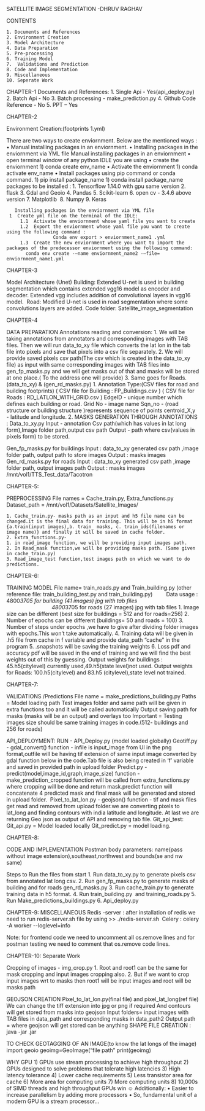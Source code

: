 SATELLITE IMAGE SEGMENTATION 
-DHRUV RAGHAV



CONTENTS

    1. Documents and References
    2. Environment Creation
    3. Model Architecture
    4. Data Preparation
    5. Pre-processing
    6. Training Model
    7.  Validations and Prediction
    8. Code and Implementation
    9. Miscellaneous 
    10. Seperate Work



CHAPTER-1
Documents and References:
    1. Single Api - Yes(api_deploy.py)
    2. Batch Api - No
    3. Batch processing - make_prediction.py
    4. Github Code Reference - No
    5. PPT – Yes



CHAPTER-2

Environment Creation:(footprints 1.yml)

There are two ways to create enviornment. Below are the mentioned ways :
    • Manual installing packages in an enviornment.
    • Installing packages in the enviornment via YML file
Manual installing packages in an enviornment
    • open terminal window of any python IDLE you are using
    • create the enviornment
        1) conda create env_name
    • Activate the enviornment
        1) conda activate env_name
    • Install packages using pip command or conda command.
        1) pip install package_name
        1) conda install package_name
packages to be installed : 
    1. Tensorflow 1.14.0 with gpu same version
    2. flask
    3. Gdal and Geoio
    4. Pandas
    5. Scikit-learn
    6. open cv - 3.4.6 above version
    7. Matplotlib 
    8. Numpy
    9. Keras
       
       
       Installing packages in the enviornment via YML file
     1  Create yml file on the terminal of the IDLE:
         1.1  Activate the enviornment whose yaml file you want to create
         1.2  Export the enviornment whose yaml file you want to create using the following command :
                     Conda env export > enviornment_name1 .yml
         1.3  Create the new enviornment where you want to import the packages of the predecessor enviornment using the following command:
           conda env create -–name enviornment_name2 -–file= enviornment_name1.yml
 	


CHAPTER-3

Model Architecture (Unet)
Building:
Extended U-net is used in building segmentation which contains extended vgg16 model as encoder and decoder. Extended vgg includes addition of convolutional layers in vgg16 model. 
Road:
Modified U-net is used in road segmentation where some convolutions layers are added.
Code folder:
Satellite_image_segmentation




CHAPTER-4

DATA PREPARATION
Annotations reading and conversion:
    1. We will be taking annotations from annotators and corresponding images with TAB files. Then we will run data_to_xy file which converts the lat lon in the tab file  into pixels and save that pixels into a  csv file separately.
    2. We will provide saved pixels csv path(The csv which is created in the data_to_xy file) as input  with same corresponding images with TAB files into gen_fp_masks.py and we will get masks out of that and masks will be stored at one place.( To the address one will provide)
    3. Same goes  for Roads.(data_to_xy) & (gen_rd_masks.py)
    1. Annotation Type:(CSV files for road and building footprints)
       (   CSV file for Building : FP_Buildings.csv   ) 
       (   CSV file for Roads : RD_LATLON_WITH_GRID.csv  )
EdgeID - unique number which defines each building or road.
Grid No - image name
Sqn_no - (road structure or building structure )represents sequence of points
centroid_X,y - latitude and longitude.
    2. MASKS GENERATION THROUGH ANNOTATIONS :
Data_to_xy.py
Input - annotation Csv path(which has values in lat long form),Image folder path,output csv path
Output - path where csv(values in pixels form) to be stored.

Gen_fp_masks.py for buildings
Input : data_to_xy generated csv path ,image folder path, output path to store images
Output : masks images 
Gen_rd_masks.py for roads
Input : data_to_xy generated csv path ,image folder path, output images path
Output : masks images 
/mnt/vol1/TTS_Test_data/Tacotron



CHAPTER-5:

PREPROCESSING
File names = Cache_train.py, Extra_functions.py
Dataset_path = /mnt/vol1/Datasets/Satellite_Images/

    1. Cache_train.py- masks path as an input and h5 file name can be changed.it is the final data for training. This will be in h5 format {a.train(input images),b. train_ masks, c. train_ids(filenames or image name)} and finally it will be saved in cache folder.
    2. Extra_functions.py-
    1. in read_image function, we will be providing input images path.
    2. In Read_mask function,we will be providing masks path. (Same given in cache_train.py)
    3. Read_image_test function,test images path on which we want to do predictions.





CHAPTER-6:

TRAINING MODEL
File name= train_roads.py and Train_building.py (other reference file: train_building_test.py and train_building.py)
        Data usage : 4800*3705 for building (41 images) jpg with tab files
                              4800*3705 for roads (27 images) jpg with tab files
    1. Image size can be different (best size for buildings = 512 and for roads=256)
    2. Number of epochs can be different (buildings= 50 and roads = 100)
    3. Number of steps under epochs ,we have to give after dividing folder images with epochs.This won’t take automatically.
    4. Training data will be given in .h5 file from cache in f variable and provide data_path “cache” in the program
    5. .snapshots will be saving the training weights
    6. Loss pdf and accuracy pdf will be saved in the end of training and we will find the best weights out of this by guessing.
Output weights for buildings : 45.h5(citylevel) currently used,49.h5(state level)not used.
Output weights for Roads: 100.h5(citylevel) and 83.h5 (citylevel),state level not trained.




CHAPTER-7:

VALIDATIONS /Predictions
File name = make_predictions_building.py
Paths = Model loading path
Test images folder and same path will be given in extra functions too and it will be called automatically
Output saving path for masks (masks will be an output) and overlays too
Important = Testing images size should be same training images in code.(512- buildings and 256 for roads)

API_DEPLOYMENT:
RUN - API_Deploy.py (model loaded globally)
Geotiff.py - gdal_convert() function - infile is input_image from UI in the png format,outfile will be having tif extension of same input image converted by gdal function below in the code.Tab file is also being created in ‘f’ variable and saved in provided path in upload folder
Predict.py - predict(model,image_id,graph,image_size) function -  make_prediction_cropped function will be called from extra_functions.py where cropping will be done and return mask.predict function will concatenate 4 predicted mask and final mask will be generated and stored in upload folder. 
Pixel_to_lat_lon.py - geojson() function - tif and mask files get read and removed from upload folder.we are converting pixels to lat_long and finding contours with india latitude and longitude. At last we are returning Geo json as output of API and removing tab file.
Git_api_test:
Git_api.py = Model loaded locally
Git_predict.py = model loading.



CHAPTER-8:

CODE AND IMPLEMENTATION
Postman body parameters: name(pass without image extension),southeast,northwest and bounds(se and nw same)

Steps to Run the files from start
    1. Run data_to_xy.py to generate pixels csv from annotated lat long csv.
    2. Run gen_fp_masks.py to generate masks of building and for roads gen_rd_masks.py
    3. Run cache_train.py to generate training data in h5 format.
    4. Run train_building.py  and training_roads.py
    5. Run Make_predictions_buildings.py
    6. Api_deploy.py















CHAPTER-9:
MISCELLANEOUS
Redis -server : after installation of redis we need to run redis-server.sh file by using >> ./redis-server.sh 
Celery : celery -A <celery-config-file> worker --loglevel=info

Note: for frontend code we need to uncomment all os.remove lines and for postman testing we need to comment that os.remove code lines.





























CHAPTER-10:
Separate Work 

Cropping of images - img_crop.py
    1. Root and root1 can be the same for mask cropping and input images cropping also.
    2. But if we want to crop input images wrt to masks then root1 will be input images and root will be masks path

GEOJSON CREATION
Pixel_to_lat_lon.py(final file) and pixel_lat_long(ref file)
We can change the tiff extension into jpg or png if required And contours will get stored from masks into geojson
Input folders= input images with TAB files in data_path and corresponding masks in data_path2
Output path = where geojson will get stored can be anything
SHAPE FILE CREATION :
java -jar <jar-file-name>.jar <geojson-folder path> <output-shapefile-path>






TO CHECK GEOTAGGING OF AN IMAGE(to know the lat longs of the image)
import geoio
geoimg=GeoImage(“file path”
print(geoimg)

WHY GPU
    1) GPUs use stream processing to achieve high throughput
    2) GPUs designed to solve problems that tolerate high latencies
    3) High latency tolerance
    4) Lower cache requirements
    5) Less transistor area for cache
    6) More area for computing units
    7) More computing units
    8) 10,000s of SIMD threads and high throughput
       GPUs win ☺
Additionally:
• Easier to increase parallelism by adding more processors
• So, fundamental unit of a modern GPU is a stream processor...
